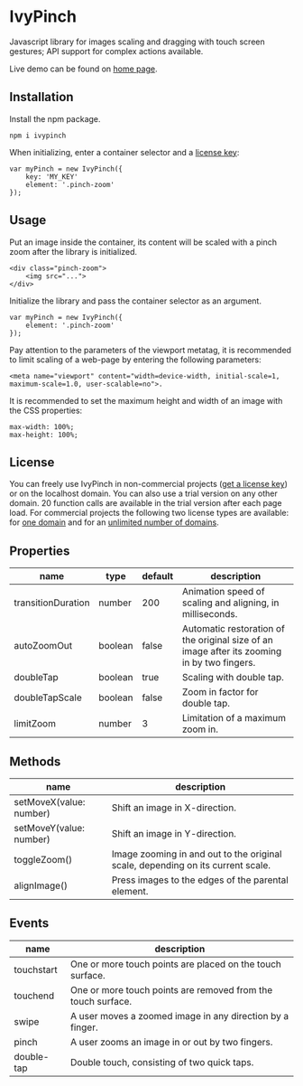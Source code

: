 # IvyPinch

Javascript library for images scaling and dragging with touch screen gestures; API support for complex actions available. 

Live demo can be found on [home page](http://ivypinch.one).

## Installation

Install the npm package.

	npm i ivypinch

When initializing, enter a container selector and a [license key](http://ivypinch.one#license):

	var myPinch = new IvyPinch({
	    key: 'MY_KEY'
	    element: '.pinch-zoom'
	});

## Usage

Put an image inside the container, its content will be scaled with a pinch zoom after the library is initialized.

	<div class="pinch-zoom">
	    <img src="...">
	</div>

Initialize the library and pass the container selector as an argument.

	var myPinch = new IvyPinch({
	    element: '.pinch-zoom'
	});

Pay attention to the parameters of the viewport metatag, it is recommended to limit scaling of a web-page by entering the following parameters: 
	
	<meta name="viewport" content="width=device-width, initial-scale=1, maximum-scale=1.0, user-scalable=no">.

It is recommended to set the maximum height and width of an image with the CSS properties: 

	max-width: 100%; 
	max-height: 100%;

## License

You can freely use IvyPinch in non-commercial projects ([get a license key](http://ivypinch.one#license)) or on the localhost domain. You can also use a trial version on any other domain. 20 function calls are available in the trial version after each page load. For commercial projects the following two license types are available: for [one domain](http://ivypinch.one#license) and for an [unlimited number of domains](http://ivypinch.one#license).

## Properties

| name | type | default | description |
|------|------|---------|-------------|
| transitionDuration | number | 200 | Animation speed of scaling and aligning, in milliseconds. |
| autoZoomOut | boolean | false | Automatic restoration of the original size of an image after its zooming in by two fingers. |
| doubleTap | boolean | true | Scaling with double tap. |
| doubleTapScale | boolean | false | Zoom in factor for double tap. |
| limitZoom | number | 3 | Limitation of a maximum zoom in. |

## Methods

| name | description |
|------|-------------|
| setMoveX(value: number) | Shift an image in X-direction. |
| setMoveY(value: number) | Shift an image in Y-direction. |
| toggleZoom() | Image zooming in and out to the original scale, depending on its current scale. |
| alignImage() | Press images to the edges of the parental element. |

## Events

| name | description |
|------|-------------|
| touchstart | One or more touch points are placed on the touch surface. |
| touchend | One or more touch points are removed from the touch surface. |
| swipe | A user moves a zoomed image in any direction by a finger. |
| pinch | A user zooms an image in or out by two fingers. |
| double-tap | Double touch, consisting of two quick taps. |